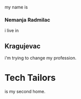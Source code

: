my name is 
### Nemanja Radmilac
i live in 
## Kragujevac
i'm trying to change my profession.
# Tech Tailors
is my second home.
